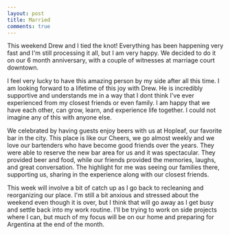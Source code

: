 ```yaml
---
layout: post
title: Married
comments: true
---
```


  This weekend Drew and I tied the knot! Everything has been happening very fast and I'm still processing it all, but I am very happy.  We decided to do it on our 6 month anniversary, with a couple of witnesses at marriage court downtown.
  
  I feel very lucky to have this amazing person by my side after all this time.  I am looking forward to a lifetime of this joy with Drew. He is incredibly supportive and understands me in a way that I dont think I've ever experienced from my closest friends or even family.  I am happy that we have each other, can grow, learn, and experience life together.  I could not imagine any of this with anyone else.
  
  We celebrated by having guests enjoy beers with us at Hopleaf, our favorite bar in the city.  This place is like our Cheers, we go almost weekly and we love our bartenders who have become good friends over the years.  They were able to reserve the new bar area for us and it was spectacular.  They provided beer and food, while our friends provided the memories, laughs, and great conversation.  The highlight for me was seeing our families there, supporting us, sharing in the experience along with our closest friends.
  
  This week will involve a bit of catch up as I go back to recleaning and reorganizing our place.  I'm still a bit anxious and stressed about the weekend even though it is over, but I think that will go away as I get busy and settle back into my work routine. I'll be trying to work on side projects where I can, but much of my focus will be on our home and preparing for Argentina at the end of the month.
